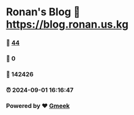 # Ronan's Blog :link: https://blog.ronan.us.kg 
### :page_facing_up: [44](https://blog.ronan.us.kg/tag.html) 
### :speech_balloon: 0 
### :hibiscus: 142426 
### :alarm_clock: 2024-09-01 16:16:47 
### Powered by :heart: [Gmeek](https://github.com/Meekdai/Gmeek)
